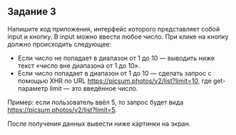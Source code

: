 ## Задание 3

Напишите код приложения, интерфейс которого представляет собой input и кнопку. В input можно ввести любое число. При клике на кнопку должно происходить следующее:

- Если число не попадает в диапазон от 1 до 10 — выводить ниже текст «число вне диапазона от 1 до 10».
- Если число попадает в диапазон от 1 до 10 — сделать запрос c помощью XHR по URL https://picsum.photos/v2/list?limit=10, где get-параметр limit — это введённое число.

Пример: если пользователь ввёл 5, то запрос будет вида https://picsum.photos/v2/list?limit=5.

После получения данных вывести ниже картинки на экран.
